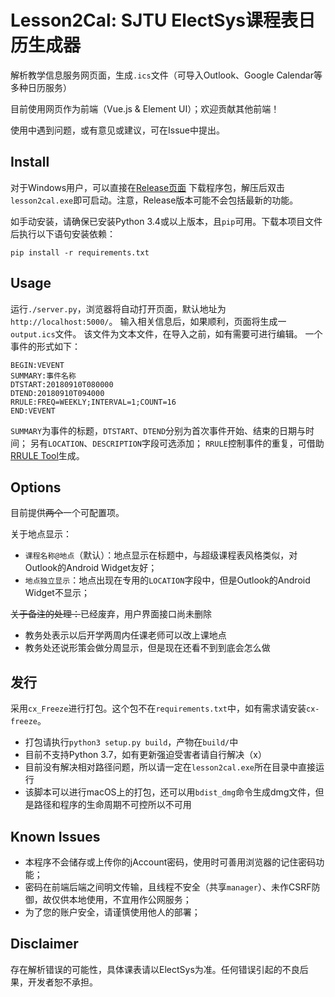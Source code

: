 # Lesson2Cal: SJTU ElectSys课程表日历生成器

解析教学信息服务网页面，生成`.ics`文件（可导入Outlook、Google Calendar等多种日历服务）

目前使用网页作为前端（Vue.js & Element UI）；欢迎贡献其他前端！

使用中遇到问题，或有意见或建议，可在Issue中提出。

## Install

对于Windows用户，可以直接在[Release页面](https://github.com/Tantalus13A98B5F/lesson2cal/releases)
下载程序包，解压后双击`lesson2cal.exe`即可启动。注意，Release版本可能不会包括最新的功能。

如手动安装，请确保已安装Python 3.4或以上版本，且`pip`可用。下载本项目文件后执行以下语句安装依赖：
```
pip install -r requirements.txt
```

## Usage

运行`./server.py`，浏览器将自动打开页面，默认地址为`http://localhost:5000/`。
输入相关信息后，如果顺利，页面将生成一`output.ics`文件。
该文件为文本文件，在导入之前，如有需要可进行编辑。
一个事件的形式如下：
```
BEGIN:VEVENT
SUMMARY:事件名称
DTSTART:20180910T080000
DTEND:20180910T094000
RRULE:FREQ=WEEKLY;INTERVAL=1;COUNT=16
END:VEVENT
```
`SUMMARY`为事件的标题，`DTSTART`、`DTEND`分别为首次事件开始、结束的日期与时间；
另有`LOCATION`、`DESCRIPTION`字段可选添加；
`RRULE`控制事件的重复，可借助[RRULE Tool](https://icalendar.org/rrule-tool.html)生成。

## Options

目前提供<del>两个</del>一个可配置项。

关于地点显示：
- `课程名称@地点`（默认）：地点显示在标题中，与超级课程表风格类似，对Outlook的Android Widget友好；
- `地点独立显示`：地点出现在专用的`LOCATION`字段中，但是Outlook的Android Widget不显示；

<del>关于备注的处理：</del>已经废弃，用户界面接口尚未删除
- 教务处表示以后开学两周内任课老师可以改上课地点
- 教务处还说形策会做分周显示，但是现在还看不到到底会怎么做

## 发行

采用`cx_Freeze`进行打包。这个包不在`requirements.txt`中，如有需求请安装`cx-freeze`。
- 打包请执行`python3 setup.py build`，产物在`build/`中
- 目前不支持Python 3.7，如有更新强迫受害者请自行解决（x）
- 目前没有解决相对路径问题，所以请一定在`lesson2cal.exe`所在目录中直接运行
- 该脚本可以进行macOS上的打包，还可以用`bdist_dmg`命令生成dmg文件，但是路径和程序的生命周期不可控所以不可用

## Known Issues

- 本程序不会储存或上传你的jAccount密码，使用时可善用浏览器的记住密码功能；
- 密码在前端后端之间明文传输，且线程不安全（共享`manager`）、未作CSRF防御，故仅供本地使用，不宜用作公网服务；
- 为了您的账户安全，请谨慎使用他人的部署；

## Disclaimer

存在解析错误的可能性，具体课表请以ElectSys为准。任何错误引起的不良后果，开发者恕不承担。
